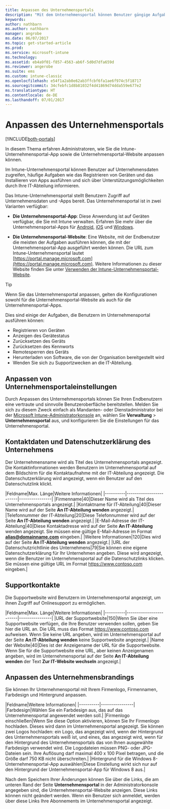 ```yaml
---
title: Anpassen des Unternehmensportals
description: "Mit dem Unternehmensportal können Benutzer gängige Aufgaben ausführen und z.B. Geräte registrieren, Apps installieren und Informationen zur IT-Abteilung abrufen."
keywords: 
author: nathbarn
ms.author: nathbarn
manager: angrobe
ms.date: 06/07/2017
ms.topic: get-started-article
ms.prod: 
ms.service: microsoft-intune
ms.technology: 
ms.assetid: eb4a9f01-f857-4563-ab6f-5d0d7dfa659d
ms.reviewer: angerobe
ms.suite: ems
ms.custom: intune-classic
ms.openlocfilehash: e54f1a2ab0e62ab3ffcbf6fa1ae6f974c5f18717
ms.sourcegitcommit: 34cfebfc1d8b81032f4d41869d74dda559e677e2
ms.translationtype: HT
ms.contentlocale: de-DE
ms.lasthandoff: 07/01/2017
---
```

# <a name="customize-the-company-portal"></a>Anpassen des Unternehmensportals

[!INCLUDE[both-portals](./includes/note-for-both-portals.md)]

In diesem Thema erfahren Administratoren, wie Sie die Intune-Unternehmensportal-App sowie die Unternehmensportal-Website anpassen können.

Im Intune-Unternehmensportal können Benutzer auf Unternehmensdaten zugreifen, häufige Aufgaben wie das Registrieren von Geräten und das Installieren von Apps ausführen und sich über Unterstützungsmöglichkeiten durch Ihre IT-Abteilung informieren.

Das Intune-Unternehmensportal stellt Benutzern Zugriff auf Unternehmensdaten und -Apps bereit. Das Unternehmensportal ist in zwei Varianten verfügbar:

-   **Die Unternehmensportal-App**: Diese Anwendung ist auf Geräten verfügbar, die Sie mit Intune verwalten. Erfahren Sie mehr über die Unternehmensportal-Apps für [Android](/intune-user-help/using-your-android-device-with-intune), [iOS](/intune-user-help/using-your-iOS-or-macOS-device-with-intune) und [Windows](/intune-user-help/using-your-windows-device-with-intune).


- **Die Unternehmensportal-Website**: Eine Website, mit der Endbenutzer die meisten der Aufgaben ausführen können, die mit der Unternehmensportal-App ausgeführt werden können. Die URL zum Intune-Unternehmensportal lautet [https://portal.manage.microsoft.com](https://portal.manage.microsoft.com). Weitere Informationen zu dieser Website finden Sie unter [Verwenden der Intune-Unternehmensportal-Website](/intune-user-help/using-the-intune-company-portal-website).

> [!TIP]
> Wenn Sie das Unternehmensportal anpassen, gelten die Konfigurationen sowohl für die Unternehmensportal-Website als auch für die Unternehmensportal-Apps.

Dies sind einige der Aufgaben, die Benutzern im Unternehmensportal ausführen können:

-   Registrieren von Geräten
-   Anzeigen des Gerätestatus
-   Zurücksetzen des Geräts
-   Zurücksetzen des Kennworts
-   Remotesperren des Geräts
-   Herunterladen von Software, die von der Organisation bereitgestellt wird
-   Wenden Sie sich zu Supportzwecken an die IT-Abteilung.

## <a name="customize-company-portal-settings"></a>Anpassen von Unternehmensportaleinstellungen
Durch Anpassen des Unternehmensportals können Sie Ihren Endbenutzern eine vertraute und sinnvolle Benutzeroberfläche bereitstellen. Melden Sie sich zu diesem Zweck einfach als Mandanten- oder Dienstadministrator bei der [Microsoft Intune-Administratorkonsole](https://manage.microsoft.com) an, wählen Sie **Verwaltung** &gt; **Unternehmensportal** aus, und konfigurieren Sie die Einstellungen für das Unternehmensportal.

## <a name="company-contact-information-and-privacy-statement"></a>Kontaktdaten und Datenschutzerklärung des Unternehmens
Der Unternehmensname wird als Titel des Unternehmensportals angezeigt. Die Kontaktinformationen werden Benutzern im Unternehmensportal auf dem Bildschirm für die Kontaktaufnahme mit der IT-Abteilung angezeigt. Die Datenschutzerklärung wird angezeigt, wenn ein Benutzer auf den Datenschutzlink klickt.

|Feldname|Max. Länge|Weitere Informationen|
    |----------|------------------------|----------------|
    |Firmenname|40|Dieser Name wird als Titel des Unternehmensportals angezeigt.|
    |Kontaktname für IT-Abteilung|40|Dieser Name wird auf der Seite **An IT-Abteilung wenden** angezeigt.|
    |Telefonnummer der IT-Abteilung|20|Diese Telefonnummer wird auf der Seite **An IT-Abteilung wenden** angezeigt.|
    |E-Mail-Adresse der IT-Abteilung|40|Diese Kontaktadresse wird auf der Seite **An IT-Abteilung** wenden angezeigt. Sie müssen eine gültige E-Mail-Adresse im Format **alias@domainname.com** eingeben.|
    |Weitere Informationen|120|Dies wird auf der Seite **An IT-Abteilung wenden** angezeigt.|
    |URL der Datenschutzrichtlinie des Unternehmens|79|Sie können eine eigene Datenschutzerklärung für Ihr Unternehmen angeben. Diese wird angezeigt, wenn die Benutzer im Unternehmensportal auf die Datenschutzlinks klicken. Sie müssen eine gültige URL im Format https://www.contoso.com eingeben.|

## <a name="support-contacts"></a>Supportkontakte
Die Supportwebsite wird Benutzern im Unternehmensportal angezeigt, um ihnen Zugriff auf Onlinesupport zu ermöglichen.

|Feldname|Max. Länge|Weitere Informationen|
    |----------|------------------------|----------------|
    |URL der Supportwebsite|150|Wenn Sie über eine Supportwebsite verfügen, die Ihre Benutzer verwenden sollen, geben Sie hier die URL an. Die URL muss das Format https://www.contoso.com aufweisen. Wenn Sie keine URL angeben, wird im Unternehmensportal auf der Seite **An IT-Abteilung wenden** keine Supportwebsite angezeigt.|
    |Name der Website|40|Dies ist der Anzeigename der URL für die Supportwebsite. Wenn Sie für die Supportwebsite eine URL, aber keinen Anzeigenamen angeben, wird im Unternehmensportal auf der Seite **An IT-Abteilung wenden** der Text **Zur IT-Website wechseln** angezeigt.|

## <a name="company-branding-customization"></a>Anpassen des Unternehmensbrandings
Sie können Ihr Unternehmensportal mit Ihrem Firmenlogo, Firmennamen, Farbdesign und Hintergrund anpassen.

|Feldname|Weitere Informationen|
    |----------|----------------|
    |Farbdesign|Wählen Sie ein Farbdesign aus, das auf das Unternehmensportal angewendet werden soll.|
    |Firmenlogo einschließen|Wenn Sie diese Option aktivieren, können Sie Ihr Firmenlogo hochladen. Dieses wird dann im Unternehmensportal angezeigt. Sie können zwei Logos hochladen: ein Logo, das angezeigt wird, wenn der Hintergrund des Unternehmensportals weiß ist, und eines, das angezeigt wird, wenn für den Hintergrund des Unternehmensportals das von Ihnen ausgewählte Farbdesign verwendet wird. Die Logodateien müssen PNG- oder JPG-Dateien sein. Ihre Auflösung darf maximal 400 x 100 Pixel betragen, und die Größe darf 750 KB nicht überschreiten.|
    |Hintergrund für die Windows 8-Unternehmensportal-App auswählen|Diese Einstellung wirkt sich nur auf den Hintergrund der Unternehmensportal-App für Windows 8 aus.|


Nach dem Speichern Ihrer Änderungen können Sie über die Links, die am unteren Rand der Seite **Unternehmensportal** in der Administratorkonsole angegeben sind, die Unternehmensportal-Website anzeigen. Diese Links können nicht geändert werden. Wenn ein Benutzer sich anmeldet, werden über diese Links Ihre Abonnements im Unternehmensportal angezeigt.
